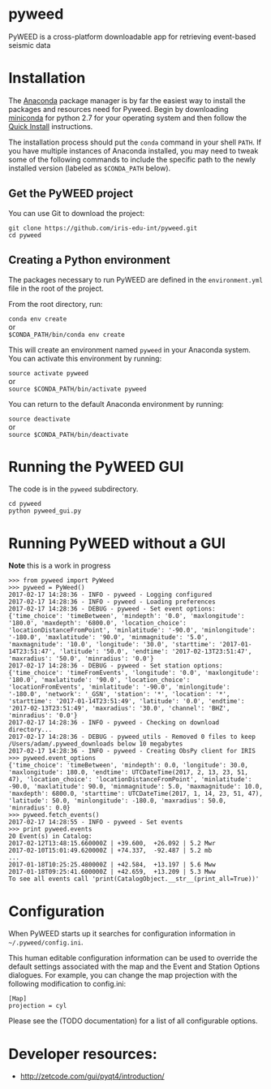 # pyweed

PyWEED is a cross-platform downloadable app for retrieving event-based seismic data

# Installation

The [Anaconda](https://docs.continuum.io/anaconda/) package manager is by far the 
easiest way to install the packages and resources need for Pyweed. Begin by downloading
[miniconda](http://conda.pydata.org/miniconda.html) for python 2.7 for your operating
system and then follow the [Quick Install](http://conda.pydata.org/docs/install/quick.html)
instructions.

The installation process should put the `conda` command in your shell `PATH`. If you have
multiple instances of Anaconda installed, you may need to tweak some of the following commands
to include the specific path to the newly installed version (labeled as `$CONDA_PATH` below).

## Get the PyWEED project

You can use Git to download the project:

```
git clone https://github.com/iris-edu-int/pyweed.git
cd pyweed
```

## Creating a Python environment

The packages necessary to run PyWEED are defined in the `environment.yml` file in the root of the project.

From the root directory, run:

`conda env create`  
or  
`$CONDA_PATH/bin/conda env create`

This will create an environment named `pyweed` in your Anaconda system. You can activate this environment by running:

`source activate pyweed`  
or  
`source $CONDA_PATH/bin/activate pyweed`

You can return to the default Anaconda environment by running:

`source deactivate`  
or  
`source $CONDA_PATH/bin/deactivate`

# Running the PyWEED GUI

The code is in the `pyweed` subdirectory.

```
cd pyweed
python pyweed_gui.py
```

# Running PyWEED without a GUI

**Note** this is a work in progress

```pycon
>>> from pyweed import PyWeed
>>> pyweed = PyWeed()
2017-02-17 14:28:36 - INFO - pyweed - Logging configured
2017-02-17 14:28:36 - INFO - pyweed - Loading preferences
2017-02-17 14:28:36 - DEBUG - pyweed - Set event options: {'time_choice': 'timeBetween', 'mindepth': '0.0', 'maxlongitude': '180.0', 'maxdepth': '6800.0', 'location_choice': 'locationDistanceFromPoint', 'minlatitude': '-90.0', 'minlongitude': '-180.0', 'maxlatitude': '90.0', 'minmagnitude': '5.0', 'maxmagnitude': '10.0', 'longitude': '30.0', 'starttime': '2017-01-14T23:51:47', 'latitude': '50.0', 'endtime': '2017-02-13T23:51:47', 'maxradius': '50.0', 'minradius': '0.0'}
2017-02-17 14:28:36 - DEBUG - pyweed - Set station options: {'time_choice': 'timeFromEvents', 'longitude': '0.0', 'maxlongitude': '180.0', 'maxlatitude': '90.0', 'location_choice': 'locationFromEvents', 'minlatitude': '-90.0', 'minlongitude': '-180.0', 'network': '_GSN', 'station': '*', 'location': '*', 'starttime': '2017-01-14T23:51:49', 'latitude': '0.0', 'endtime': '2017-02-13T23:51:49', 'maxradius': '30.0', 'channel': 'BHZ', 'minradius': '0.0'}
2017-02-17 14:28:36 - INFO - pyweed - Checking on download directory...
2017-02-17 14:28:36 - DEBUG - pyweed_utils - Removed 0 files to keep /Users/adam/.pyweed_downloads below 10 megabytes
2017-02-17 14:28:36 - INFO - pyweed - Creating ObsPy client for IRIS
>>> pyweed.event_options
{'time_choice': 'timeBetween', 'mindepth': 0.0, 'longitude': 30.0, 'maxlongitude': 180.0, 'endtime': UTCDateTime(2017, 2, 13, 23, 51, 47), 'location_choice': 'locationDistanceFromPoint', 'minlatitude': -90.0, 'maxlatitude': 90.0, 'minmagnitude': 5.0, 'maxmagnitude': 10.0, 'maxdepth': 6800.0, 'starttime': UTCDateTime(2017, 1, 14, 23, 51, 47), 'latitude': 50.0, 'minlongitude': -180.0, 'maxradius': 50.0, 'minradius': 0.0}
>>> pyweed.fetch_events()
2017-02-17 14:28:55 - INFO - pyweed - Set events
>>> print pyweed.events
20 Event(s) in Catalog:
2017-02-12T13:48:15.660000Z | +39.600,  +26.092 | 5.2 Mwr
2017-02-10T15:01:49.620000Z | +74.337,  -92.487 | 5.2 mb
...
2017-01-18T10:25:25.480000Z | +42.584,  +13.197 | 5.6 Mww
2017-01-18T09:25:41.600000Z | +42.659,  +13.209 | 5.3 Mww
To see all events call 'print(CatalogObject.__str__(print_all=True))'
```

# Configuration

When PyWEED starts up it searches for configuration information in `~/.pyweed/config.ini`.

This human editable configuration information can be used to override the default settings
associated with the map and the Event and Station Options dialogues. For example, you can
change the map projection with the following modification to config.ini:

```
[Map]
projection = cyl
```

Please see the (TODO documentation) for a list of all configurable options.

# Developer resources:

 * http://zetcode.com/gui/pyqt4/introduction/

